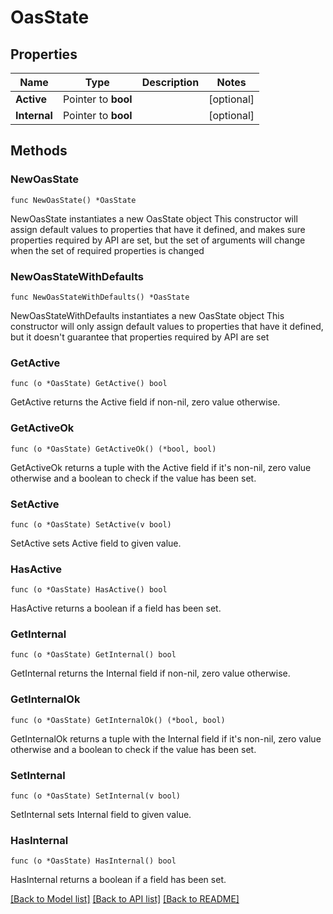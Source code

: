 # OasState

## Properties

Name | Type | Description | Notes
------------ | ------------- | ------------- | -------------
**Active** | Pointer to **bool** |  | [optional] 
**Internal** | Pointer to **bool** |  | [optional] 

## Methods

### NewOasState

`func NewOasState() *OasState`

NewOasState instantiates a new OasState object
This constructor will assign default values to properties that have it defined,
and makes sure properties required by API are set, but the set of arguments
will change when the set of required properties is changed

### NewOasStateWithDefaults

`func NewOasStateWithDefaults() *OasState`

NewOasStateWithDefaults instantiates a new OasState object
This constructor will only assign default values to properties that have it defined,
but it doesn't guarantee that properties required by API are set

### GetActive

`func (o *OasState) GetActive() bool`

GetActive returns the Active field if non-nil, zero value otherwise.

### GetActiveOk

`func (o *OasState) GetActiveOk() (*bool, bool)`

GetActiveOk returns a tuple with the Active field if it's non-nil, zero value otherwise
and a boolean to check if the value has been set.

### SetActive

`func (o *OasState) SetActive(v bool)`

SetActive sets Active field to given value.

### HasActive

`func (o *OasState) HasActive() bool`

HasActive returns a boolean if a field has been set.

### GetInternal

`func (o *OasState) GetInternal() bool`

GetInternal returns the Internal field if non-nil, zero value otherwise.

### GetInternalOk

`func (o *OasState) GetInternalOk() (*bool, bool)`

GetInternalOk returns a tuple with the Internal field if it's non-nil, zero value otherwise
and a boolean to check if the value has been set.

### SetInternal

`func (o *OasState) SetInternal(v bool)`

SetInternal sets Internal field to given value.

### HasInternal

`func (o *OasState) HasInternal() bool`

HasInternal returns a boolean if a field has been set.


[[Back to Model list]](../README.md#documentation-for-models) [[Back to API list]](../README.md#documentation-for-api-endpoints) [[Back to README]](../README.md)


